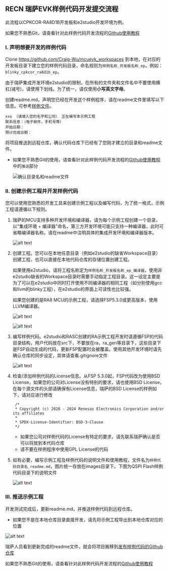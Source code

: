 ## RECN 瑞萨EVK样例代码开发提交流程

此流程以CPKCOR-RA8D1B开发板和e2studio开发环境为例。

如果您不熟悉Git，请查看针对此样例代码开发流程的[Github使用教程](github_ops.md)

### I. 声明想要开发的样例代码

Clone https://github.com/Craig-Wu/mcuevk_workspaces 到本地，在对应的开发板目录下建立您的样例代码目录，命名规则为`样例名称_开发板名称_ep`。例如：`blinky_cpkcor_ra8d1b_ep`。

由于瑞萨集成开发环境e2studio的限制，在所有的文件夹和文件名中不要使用横杠(减号)，请使用下划线。为了统一，请仅使用**小写英文字母**。

创建readme.md，声明您已经在开发这个样例程序，请在readme文件里填写以下信息。可参考[样例文件](readme_template.md)。

```
xxx （请填入您的名字和公司） 正在编写本示例工程
联系信息：（电子邮件，手机号等）
开始日期：
预计完成日期： 
```
将项目推送到远程仓库，确认代码仓库下已经有了您刚才建立的目录和readme文件。
- 如果您不熟悉Git的使用，请查看针对此样例代码开发流程的[Github使用教程](github_ops.md)中的`推送`部分

   ![](images/project_handling/image.png "确认目录名和readme文件")

### II. 创建示例工程并开发样例代码

您可以使用您熟悉的开发工具来创建示例工程以及编写代码，为了统一格式，示例工程请遵循以下规则。

1. 瑞萨的MCU支持多种开发环境和编译器，请为每个示例工程创建一个目录，以"集成环境 + 编译器"命名，第三方开发环境可能只支持一种编译器，此时可省略编译器名称。请在readme中注明具体的集成开发环境和编译器版本。

   ![alt text](images/project_handling/image-1.png)

2. 创建工程。您可以在本地任意目录（例如e2studio的缺省Workspace目录）创建工程，也可以直接在本地代码仓库的存储位置创建工程。
   
   如果使用e2studio，请将工程名称定为`样例名称_开发板名称_ep_编译器`，使用非e2studio缺省的Workspace目录时需要手动指定工程目录。这一设定主要是为了可以在e2studio中同时打开使用不同编译器的相同工程（如分别使用gcc和llvm的blinky工程），在e2studio的界面上可读性也比较强。

   如果您创建的是RA8 MCU的示例工程，请选择FSP5.3.0或更高版本，使用LLVM编译器。

   ![alt text](images/project_handling/image-3.png)

   ![alt text](images/project_handling/image-4.png)


3. 编写样例代码。e2studio和RASC创建的RA示例工程开发时请遵循FSP的代码目录结构，用户代码放在src下，不要放在ra，ra_gen等目录下，这些目录下是FSP自动生成的代码，更新FSP配置时会被覆盖。使用其他开发环境时请先确认仓库的同步设定，具体请查看.gitignore文件

   ![alt text](images/project_handling/image-5.png)

4. 检查/添加样例代码的License信息。从FSP 5.3.0起，FSP代码改为使用BSD License，如果您的公司对License没有特别的要求，请也使用BSD License，在每个源文件的头部请确保有License信息，瑞萨的BSD License的样例如下，请对应进行修改
   ```
    /*
    * Copyright (c) 2020 - 2024 Renesas Electronics Corporation and/or its affiliates
    *
    * SPDX-License-Identifier: BSD-3-Clause
    */
   ```
   * 如果您公司对样例代码的License有特定的要求，请先联系瑞萨确认是否可以将放到本代码仓库
   * 请不要在样例程序中使用GPL License的代码
  
5. 如有必要，编写示例工程及样例代码的说明文件和使用教程，文件名为`样例代码目录名_readme.md`，图片统一存放在images目录下。下图为QSPI Flash样例代码目录下的说明文件
   
   ![alt text](images/project_handling/image-6.png)

### III. 推送示例工程

开发测试完成后，更新readme.md，并推送样例代码到远程仓库。
   * 如果您不是在本地仓库目录直接开发，请先将示例工程导出到本地仓库对应的位置

  ![alt text](images/project_handling/image-2.png)

瑞萨人员看到更新完成的readme文件，就会将项目搬移到[发布样例代码的Github仓库](https://github.com/renesas/cpk_examples)

如果您不熟悉Git的使用，请查看针对此样例代码开发流程的[Github使用教程](github_ops.md)
